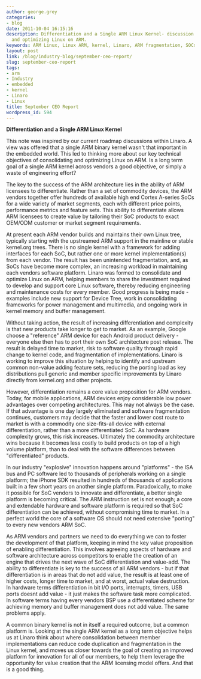 ```yaml
---
author: george.grey
categories:
- blog
date: 2011-10-04 16:15:16
description: Differentiation and a Single ARM Linux Kernel- discussion on consolidating
  and optimizing Linux on ARM.
keywords: ARM Linux, Linux ARM, kernel, Linaro, ARM fragmentation, SOCs, ARM SOCs,
layout: post
link: /blog/industry-blog/september-ceo-report/
slug: september-ceo-report
tags:
- arm
- Industry
- embedded
- kernel
- Linaro
- Linux
title: September CEO Report
wordpress_id: 594
---
```


**Differentiation and a Single ARM Linux Kernel**

This note was inspired by our current roadmap discussions within Linaro. A view was offered that a single ARM binary kernel wasn't that important in the embedded world. This led to thinking more about our key technical objectives of consolidating and optimizing Linux on ARM. Is a long term goal of a single ARM kernel across vendors a good objective, or simply a waste of engineering effort?

The key to the success of the ARM architecture lies in the ability of ARM licensees to differentiate. Rather than a set of commodity devices, the ARM vendors together offer hundreds of available high end Cortex A-series SoCs for a wide variety of market segments, each with different price points, performance metrics and feature sets. This ability to differentiate allows ARM licensees to create value by tailoring their SoC products to exact OEM/ODM customer or market segment requirements.

At present each ARM vendor builds and maintains their own Linux tree, typically starting with the upstreamed ARM support in the mainline or stable kernel.org trees. There is no single kernel with a framework for adding interfaces for each SoC, but rather one or more kernel implementation(s) from each vendor. The result has been unintended fragmentation, and, as SoCs have become more complex, an increasing workload in maintaining each vendors software platform. Linaro was formed to consolidate and optimize Linux on ARM, helping members to share the investment required to develop and support core Linux software, thereby reducing engineering and maintenance costs for every member. Good progress is being made - examples include new support for Device Tree, work in consolidating frameworks for power management and multimedia, and ongoing work in kernel memory and buffer management.

Without taking action, the result of increasing differentiation and complexity is that new products take longer to get to market. As an example, Google choose a "reference" ARM device for each Android product delivery - everyone else then has to port their own SoC architecture post release. The result is delayed time to market, risk to software quality through rapid change to kernel code, and fragmentation of implementations. Linaro is working to improve this situation by helping to identify and upstream common non-value adding feature sets, reducing the porting load as key distributions pull generic and member specific improvements by Linaro directly from kernel.org and other projects.

However, differentiation remains a core value proposition for ARM vendors. Today, for mobile applications, ARM devices enjoy considerable low power advantages over competing architectures. This may not always be the case. If that advantage is one day largely eliminated and software fragmentation continues, customers may decide that the faster and lower cost route to market is with a commodity one size-fits-all device with external differentiation, rather than a more differentiated SoC. As hardware complexity grows, this risk increases. Ultimately the commodity architecture wins because it becomes less costly to build products on top of a high volume platform, than to deal with the software differences between "differentiated" products.

In our industry "explosive" innovation happens around "platforms" - the ISA bus and PC software led to thousands of peripherals working on a single platform; the iPhone SDK resulted in hundreds of thousands of applications built in a few short years on another single platform. Paradoxically, to make it possible for SoC vendors to innovate and differentiate, a better single platform is becoming critical. The ARM instruction set is not enough; a core and extendable hardware and software platform is required so that SoC differentiation can be achieved, without compromising time to market. In a perfect world the core of a software OS should not need extensive "porting" to every new vendors ARM SoC.

As ARM vendors and partners we need to do everything we can to foster the development of that platform, keeping in mind the key value proposition of enabling differentiation. This involves agreeing aspects of hardware and software architecture across competitors to enable the creation of an engine that drives the next wave of SoC differentiation and value-add. The ability to differentiate is key to the success of all ARM vendors - but if that differentiation is in areas that do not add value, the result is at least one of higher costs, longer time to market, and at worst, actual value destruction. In hardware terms differentiation in bit I/O ports, interrupts, timers, USB ports doesnt add value - it just makes the software task more complicated. In software terms having every vendors BSP use a differentiated scheme for achieving memory and buffer management does not add value. The same problems apply.

A common binary kernel is not in itself a required outcome, but a common platform is. Looking at the single ARM kernel as a long term objective helps us at Linaro think about where consolidation between member implementations can reduce code duplication and fragmentation in the Linux kernel, and moves us closer towards the goal of creating an improved platform for innovation for all of our members, to help them leverage the opportunity for value creation that the ARM licensing model offers. And that is a good thing.